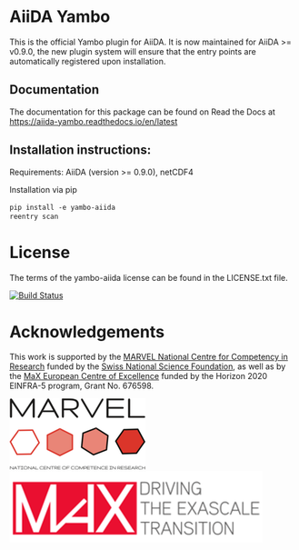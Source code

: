 # AiiDA Yambo  
This is the official Yambo plugin for AiiDA. It is now maintained for AiiDA >= v0.9.0, the new plugin system will ensure that the entry points are automatically registered upon installation.

## Documentation

The documentation for this package can be found on Read the Docs at https://aiida-yambo.readthedocs.io/en/latest

## Installation instructions:

Requirements: AiiDA (version >= 0.9.0), netCDF4

Installation via pip

``` 
pip install -e yambo-aiida
reentry scan
```

# License  
The terms of the yambo-aiida license can be found in the LICENSE.txt file.

[![Build Status](https://travis-ci.org/mikeatm/yambo-aiida.svg?branch=master)](https://travis-ci.org/mikeatm/yambo-aiida)

# Acknowledgements

This work is supported by the [MARVEL National Centre for Competency in Research](<http://nccr-marvel.ch>)
funded by the [Swiss National Science Foundation](<http://www.snf.ch/en>), as well as by the [MaX 
European Centre of Excellence](<http://www.max-centre.eu/>) funded by the Horizon 2020 EINFRA-5 program,
Grant No. 676598.

![MARVEL](miscellaneous/logos/MARVEL.png)   
![MaX](miscellaneous/logos/MaX.png)
